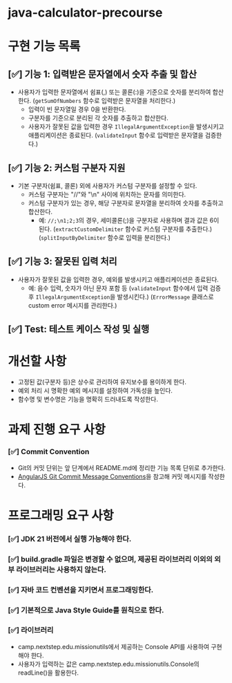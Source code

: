 # java-calculator-precourse


# **구현 기능 목록**

## [✅] 기능 1: 입력받은 문자열에서 숫자 추출 및 합산
- 사용자가 입력한 문자열에서 쉼표(,) 또는 콜론(:)을 기준으로 숫자를 분리하여 합산한다.
  (`getSumOfNumbers` 함수로 입력받은 문자열을 처리한다.)
  - 입력이 빈 문자열일 경우 0을 반환한다.
  - 구분자를 기준으로 분리된 각 숫자를 추출하고 합산한다.
  - 사용자가 잘못된 값을 입력한 경우 `IllegalArgumentException`을 발생시키고 애플리케이션은 종료된다.
  (`validateInput` 함수로 입력받은 문자열을 검증한다.)

## [✅] 기능 2: 커스텀 구분자 지원
- 기본 구분자(쉼표, 콜론) 외에 사용자가 커스텀 구분자를 설정할 수 있다.
  - 커스텀 구분자는 "//"와 "\n" 사이에 위치하는 문자를 의미한다.
  - 커스텀 구분자가 있는 경우, 해당 구분자로 문자열을 분리하여 숫자를 추출하고 합산한다.
    - 예: `//;\n1;2;3`의 경우, 세미콜론(;)을 구분자로 사용하며 결과 값은 6이 된다.
  (`extractCustomDelimiter` 함수로 커스텀 구분자를 추출한다.)
  (`splitInputByDelimiter` 함수로 입력을 분리한다.)

## [✅] 기능 3: 잘못된 입력 처리
- 사용자가 잘못된 값을 입력한 경우, 예외를 발생시키고 애플리케이션은 종료된다.
  - 예: 음수 입력, 숫자가 아닌 문자 포함 등
  (`validateInput` 함수에서 입력 검증 후 `IllegalArgumentException`을 발생시킨다.)
  (`ErrorMessage` 클래스로 custom error 메시지를 관리한다.)


## [✅] Test: 테스트 케이스 작성 및 실행


# **개선할 사항**
- 고정된 값(구분자 등)은 상수로 관리하여 유지보수를 용이하게 한다.
- 예외 처리 시 명확한 예외 메시지를 설정하여 가독성을 높인다.
- 함수명 및 변수명은 기능을 명확히 드러내도록 작성한다.

# **과제 진행 요구 사항**


### [✅] Commit Convention
- Git의 커밋 단위는 앞 단계에서 README.md에 정리한 기능 목록 단위로 추가한다.
- [AngularJS Git Commit Message Conventions](https://gist.github.com/stephenparish/9941e89d80e2bc58a153)을 참고해 커밋 메시지를 작성한다.


# **프로그래밍 요구 사항**

### [✅] JDK 21 버전에서 실행 가능해야 한다.
### [✅]  build.gradle 파일은 변경할 수 없으며, 제공된 라이브러리 이외의 외부 라이브러리는 사용하지 않는다.
### [✅] 자바 코드 컨벤션을 지키면서 프로그래밍한다.
### [✅] 기본적으로 Java Style Guide를 원칙으로 한다.

### [✅]  라이브러리
- camp.nextstep.edu.missionutils에서 제공하는 Console API를 사용하여 구현해야 한다.
- 사용자가 입력하는 값은 camp.nextstep.edu.missionutils.Console의 readLine()을 활용한다.

